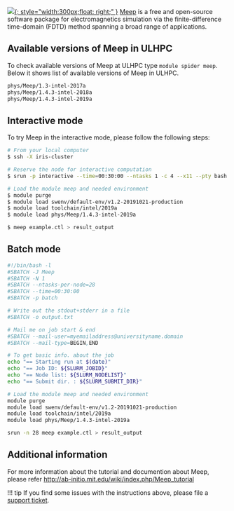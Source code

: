 [![](https://meep.readthedocs.io/en/latest/images/Meep-banner.png){: style="width:300px;float: right;" }](url)
[Meep](https://meep.readthedocs.io/en/latest/) is a free and open-source
software package for electromagnetics simulation via
the finite-difference time-domain (FDTD) method spanning a
broad range of applications.

## Available versions of Meep in ULHPC
To check available versions of Meep at ULHPC type `module spider meep`.
Below it shows list of available versions of Meep in ULHPC.
```bash
phys/Meep/1.3-intel-2017a
phys/Meep/1.4.3-intel-2018a
phys/Meep/1.4.3-intel-2019a
```

## Interactive mode
To try Meep in the interactive mode, please follow the following steps:

```bash
# From your local computer
$ ssh -X iris-cluster

# Reserve the node for interactive computation
$ srun -p interactive --time=00:30:00 --ntasks 1 -c 4 --x11 --pty bash -i

# Load the module meep and needed environment 
$ module purge
$ module load swenv/default-env/v1.2-20191021-production 
$ module load toolchain/intel/2019a
$ module load phys/Meep/1.4.3-intel-2019a

$ meep example.ctl > result_output
```

## Batch mode
```bash
#!/bin/bash -l
#SBATCH -J Meep
#SBATCH -N 1
#SBATCH --ntasks-per-node=28
#SBATCH --time=00:30:00
#SBATCH -p batch

# Write out the stdout+stderr in a file
#SBATCH -o output.txt

# Mail me on job start & end
#SBATCH --mail-user=myemailaddress@universityname.domain
#SBATCH --mail-type=BEGIN,END

# To get basic info. about the job
echo "== Starting run at $(date)"
echo "== Job ID: ${SLURM_JOBID}"
echo "== Node list: ${SLURM_NODELIST}"
echo "== Submit dir. : ${SLURM_SUBMIT_DIR}"

# Load the module meep and needed environment 
module purge
module load swenv/default-env/v1.2-20191021-production 
module load toolchain/intel/2019a
module load phys/Meep/1.4.3-intel-2019a

srun -n 28 meep example.ctl > result_output
```
## Additional information
For more information about the tutorial and documention
about Meep, please refer http://ab-initio.mit.edu/wiki/index.php/Meep_tutorial

!!! tip
    If you find some issues with the instructions above,
    please file a [support ticket](https://hpc.uni.lu/support).
    